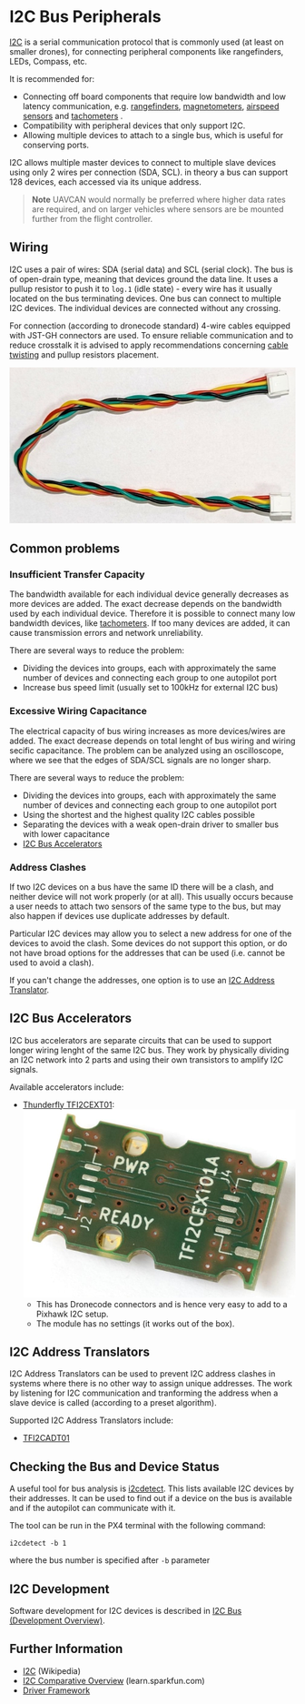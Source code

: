 # I2C Bus Peripherals

[I2C](https://en.wikipedia.org/wiki/I2C) is a serial communication protocol that is commonly used (at least on smaller drones), for connecting peripheral components like rangefinders, LEDs, Compass, etc.

It is recommended for:
* Connecting off board components that require low bandwidth and low latency communication, e.g. [rangefinders](../sensor/rangefinders.md), [magnetometers](../gps_compass/), [airspeed sensors](../sensor/airspeed.md) and [tachometers](../sensor/tachometers.md) .
* Compatibility with peripheral devices that only support I2C.
* Allowing multiple devices to attach to a single bus, which is useful for conserving ports.

I2C allows multiple master devices to connect to multiple slave devices using only 2 wires per connection (SDA, SCL).
in theory a bus can support 128 devices, each accessed via its unique address.

> **Note** UAVCAN would normally be preferred where higher data rates are required, and on larger vehicles where sensors are be mounted further from the flight controller.


## Wiring

I2C uses a pair of wires: SDA (serial data) and SCL (serial clock). The bus is of open-drain type, meaning that devices ground the data line.
It uses a pullup resistor to push it to `log.1` (idle state) - every wire has it usually located on the bus terminating devices. One bus can connect to multiple I2C devices.
The individual devices are connected without any crossing.

For connection (according to dronecode standard) 4-wire cables equipped with JST-GH connectors are used.
To ensure reliable communication and to reduce crosstalk it is advised to apply recommendations concerning [cable twisting](../assembly/cable_wiring.md#i2c-cables) and pullup resistors placement.

![Cable twisting](../../assets/hardware/cables/i2c_jst-gh_cable.jpg)

## Common problems

### Insufficient Transfer Capacity

The bandwidth available for each individual device generally decreases as more devices are added. The exact decrease depends on the bandwidth used by each individual device. Therefore it is possible to connect many low bandwidth devices, like [tachometers](../sensor/tachometers.md).
If too many devices are added, it can cause transmission errors and network unreliability.

There are several ways to reduce the problem:
* Dividing the devices into groups, each with approximately the same number of devices and connecting each group to one autopilot port
* Increase bus speed limit (usually set to 100kHz for external I2C bus)

### Excessive Wiring Capacitance

The electrical capacity of bus wiring increases as more devices/wires are added. The exact decrease depends on total lenght of bus wiring and wiring secific capacitance.
The problem can be analyzed using an oscilloscope, where we see that the edges of SDA/SCL signals are no longer sharp.

There are several ways to reduce the problem:
* Dividing the devices into groups, each with approximately the same number of devices and connecting each group to one autopilot port
* Using the shortest and the highest quality I2C cables possible
* Separating the devices with a weak open-drain driver to smaller bus with lower capacitance
* [I2C Bus Accelerators](#i2c-bus-accelerators)


### Address Clashes

If two I2C devices on a bus have the same ID there will be a clash, and neither device will not work properly (or at all).
This usually occurs because a user needs to attach two sensors of the same type to the bus, but may also happen if devices use duplicate addresses by default.

Particular I2C devices may allow you to select a new address for one of the devices to avoid the clash.
Some devices do not support this option, or do not have broad options for the addresses that can be used (i.e. cannot be used to avoid a clash).

If you can't change the addresses, one option is to use an [I2C Address Translator](#i2c-address-translators).


## I2C Bus Accelerators

I2C bus accelerators are separate circuits that can be used to support longer wiring lenght of the same I2C bus.
They work by physically dividing an I2C network into 2 parts and using their own transistors to amplify I2C signals.

Available accelerators include:
- [Thunderfly TFI2CEXT01](https://github.com/ThunderFly-aerospace/TFI2CEXT01):
  ![I2C bus extender](../../assets/peripherals/i2c_tfi2cext/tfi2cext01a_bottom.jpg)
  - This has Dronecode connectors and is hence very easy to add to a Pixhawk I2C setup.
  - The module has no settings (it works out of the box).


## I2C Address Translators

I2C Address Translators can be used to prevent I2C address clashes in systems where there is no other way to assign unique addresses.
The work by listening for I2C communication and tranforming the address when a slave device is called (according to a preset algorithm).

Supported I2C Address Translators include:
- [TFI2CADT01](i2c_address_translator.md#TFI2CADT)

## Checking the Bus and Device Status

A useful tool for bus analysis is [i2cdetect](../modules/modules_command.md#i2cdetect).
This lists available I2C devices by their addresses.
It can be used to find out if a device on the bus is available and if the autopilot can communicate with it.

The tool can be run in the PX4 terminal with the following command:

```
i2cdetect -b 1
```
where the bus number is specified after `-b` parameter

## I2C Development

Software development for I2C devices is described in [I2C Bus (Development Overview)](../sensor_bus/i2c_development.md).

## Further Information

* [I2C](https://en.wikipedia.org/wiki/I%C2%B2C) (Wikipedia)
* [I2C Comparative Overview](https://learn.sparkfun.com/tutorials/i2c) (learn.sparkfun.com)
* [Driver Framework](../middleware/drivers.md)
